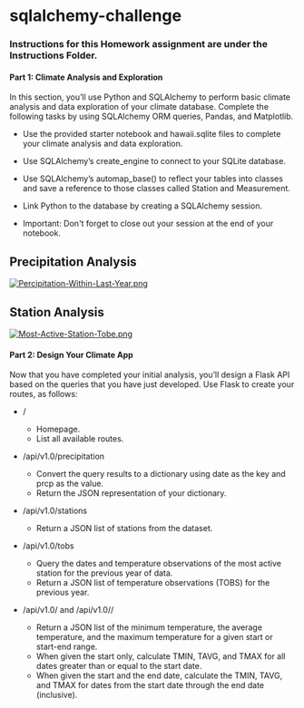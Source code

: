 # sqlalchemy-challenge

### Instructions for this Homework assignment are under the Instructions Folder.

#### Part 1: Climate Analysis and Exploration
In this section, you’ll use Python and SQLAlchemy to perform basic climate analysis and data exploration of your climate database. Complete the following tasks by using SQLAlchemy ORM queries, Pandas, and Matplotlib.

- Use the provided starter notebook and hawaii.sqlite files to complete your climate analysis and data exploration.

- Use SQLAlchemy’s create_engine to connect to your SQLite database.

- Use SQLAlchemy’s automap_base() to reflect your tables into classes and save a reference to those classes called Station and Measurement.

- Link Python to the database by creating a SQLAlchemy session.

- Important: Don't forget to close out your session at the end of your notebook.

## Precipitation Analysis 
[![Percipitation-Within-Last-Year.png](https://i.postimg.cc/nhFmXG2Y/Percipitation-Within-Last-Year.png)](https://postimg.cc/RNYh8fjN)

## Station Analysis 
[![Most-Active-Station-Tobe.png](https://i.postimg.cc/3RmNSk9x/Most-Active-Station-Tobe.png)](https://postimg.cc/wyx93TSC)

#### Part 2: Design Your Climate App
Now that you have completed your initial analysis, you’ll design a Flask API based on the queries that you have just developed.
Use Flask to create your routes, as follows:
- /
  - Homepage.
  - List all available routes.

- /api/v1.0/precipitation
    - Convert the query results to a dictionary using date as the key and prcp as the value.
    - Return the JSON representation of your dictionary.

- /api/v1.0/stations
    - Return a JSON list of stations from the dataset.

- /api/v1.0/tobs
    - Query the dates and temperature observations of the most active station for the previous year of data.
    - Return a JSON list of temperature observations (TOBS) for the previous year.
    
- /api/v1.0/<start> and /api/v1.0/<start>/<end>
    - Return a JSON list of the minimum temperature, the average temperature, and the maximum temperature for a given start or start-end range.
    - When given the start only, calculate TMIN, TAVG, and TMAX for all dates greater than or equal to the start date.
    - When given the start and the end date, calculate the TMIN, TAVG, and TMAX for dates from the start date through the end date (inclusive).
